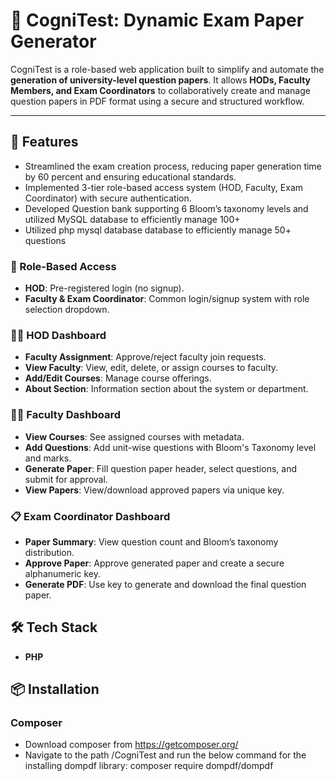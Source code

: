 # 🧠 CogniTest: Dynamic Exam Paper Generator

CogniTest is a role-based web application built to simplify and automate the **generation of university-level question papers**. It allows **HODs, Faculty Members, and Exam Coordinators** to collaboratively create and manage question papers in PDF format using a secure and structured workflow.

---

## 🚀 Features

- Streamlined the exam creation process, reducing paper generation time by 60 percent and ensuring educational standards.
- Implemented 3-tier role-based access system (HOD, Faculty, Exam Coordinator) with secure authentication.
- Developed Question bank supporting 6 Bloom’s taxonomy levels and utilized MySQL database to efficiently manage 100+
- Utilized php mysql database database to efficiently manage 50+ questions 

### 🔐 Role-Based Access
- **HOD**: Pre-registered login (no signup).
- **Faculty & Exam Coordinator**: Common login/signup system with role selection dropdown.

### 🧑‍💼 HOD Dashboard
- **Faculty Assignment**: Approve/reject faculty join requests.
- **View Faculty**: View, edit, delete, or assign courses to faculty.
- **Add/Edit Courses**: Manage course offerings.
- **About Section**: Information section about the system or department.

### 🧑‍🏫 Faculty Dashboard
- **View Courses**: See assigned courses with metadata.
- **Add Questions**: Add unit-wise questions with Bloom's Taxonomy level and marks.
- **Generate Paper**: Fill question paper header, select questions, and submit for approval.
- **View Papers**: View/download approved papers via unique key.

### 📋 Exam Coordinator Dashboard
- **Paper Summary**: View question count and Bloom’s taxonomy distribution.
- **Approve Paper**: Approve generated paper and create a secure alphanumeric key.
- **Generate PDF**: Use key to generate and download the final question paper.

## 🛠️ Tech Stack
- **PHP**
  
## 📦 Installation

### Composer
- Download composer from https://getcomposer.org/
- Navigate to the path /CogniTest and run the below command for the installing dompdf library:
     composer require dompdf/dompdf

